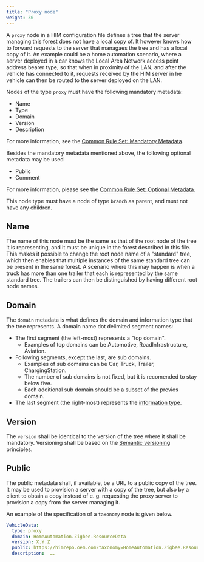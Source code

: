 ```yaml
---
title: "Proxy node"
weight: 30
---
```


A `proxy` node in a HIM configuration file defines a tree that the server managing this forest does not have a local copy of.
It however knows how to forward requests to the server that managaes the tree and has a local copy of it.
An example could be a home automation scenario, where a server deployed in a car knows the Local Area Network access point address bearer type,
so that when in proximity of the LAN, and after the vehicle has connected to it, requests received by the HIM server in he vehicle can then be
routed to the server deployed on the LAN.

Nodes of the type `proxy` must have the following mandatory metadata:
- Name
- Type
- Domain
- Version
- Description

For more information, see the [Common Rule Set: Mandatory Metadata](/hierarchical_information_model/common_rule_set/basics#mandatory-metadata).

Besides the mandatory metadata mentioned above, the following optional metadata may be used
- Public
- Comment

For more information, please see the [Common Rule Set: Optional Metadata](/hierarchical_information_model/common_rule_set/basics#optional-metadata).

This node type must have a node of type `branch` as parent, and must not have any children.

## Name

The name of this node must be the same as that of the root node of the tree it is representing,
and it must be unique in the forest described in this file.
This makes it possible to change the root node name of a "standard" tree,
which then enables that multiple instances of the same standard tree can be present in the same forest.
A scenario  where this may happen is when a truck has more than one trailer that each is represented by the same standard tree.
The trailers can then be distinguished by having different root node names.

## Domain

The `domain` metadata is what defines the domain and information type that the tree represents.
A domain name dot delimited segment names:
- The first segment (the left-most) represents a "top domain".
  - Examples of top domains can be Automotive, RoadInfrastructure, Aviation.
- Following segments, except the last, are sub domains.
  - Examples of sub domains can be Car, Truck, Trailer, ChargingStation.
  - The number of sub domains is not fixed, but it is recomended to stay below five.
  - Each additional sub domain should be a subset of the previos domain.
- The last segment (the right-most) represents the [information type](/hierarchical_information_model/).

## Version

The `version` shall be identical to the version of the tree where it shall be mandatory.
Versioning shall be based on the [Semantic versioning](https://semver.org/spec/v2.0.0.html) principles.

## Public

The public metadata shall, if available, be a URL to a public copy of the tree.
It may be used to provision a server with a copy of the tree, 
but also by a client to obtain a copy instead of e. g. requesting the proxy server to provision a copy from the server managing it.

An example of the specification of a `taxonomy` node is given below.

```YAML
VehicleData:
  type: proxy
  domain: HomeAutomation.Zigbee.ResourceData
  version: X.Y.Z
  public: https://himrepo.oem.com?taxonomy=HomeAutomation.Zigbee.ResourceData.X.Y.Z
  description:  ….
```
